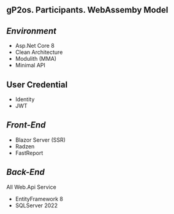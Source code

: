 

## **gP2os. Participants. WebAssemby Model**

## ***Environment***
 - Asp.Net Core 8
 - Clean Architecture
 - Modulith (MMA)
 - Minimal API

## User Credential
- Identity 
- JWT  

## ***Front-End***
 - Blazor Server (SSR)
 - Radzen
 - FastReport

## ***Back-End***
All Web.Api Service
- EntityFramework 8
 - SQLServer 2022
 

